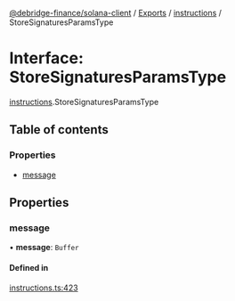 [@debridge-finance/solana-client](../README.md) / [Exports](../modules.md) / [instructions](../modules/instructions.md) / StoreSignaturesParamsType

# Interface: StoreSignaturesParamsType

[instructions](../modules/instructions.md).StoreSignaturesParamsType

## Table of contents

### Properties

- [message](instructions.StoreSignaturesParamsType.md#message)

## Properties

### message

• **message**: `Buffer`

#### Defined in

[instructions.ts:423](https://github.com/debridge-finance/solana-contracts-client/blob/1b61583/src/instructions.ts#L423)
